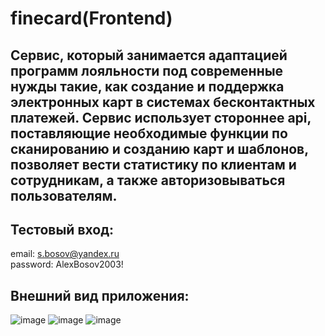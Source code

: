 # finecard(Frontend) 
## Сервис, который занимается адаптацией программ лояльности под современные нужды такие, как создание и поддержка электронных карт в системах бесконтактных платежей.  Сервис использует стороннее api, поставляющие необходимые функции по сканированию и созданию карт и шаблонов, позволяет вести статистику по клиентам и сотрудникам, а также авторизовываться пользователям.

## Тестовый вход: 
  email: s.bosov@yandex.ru  
  password: AlexBosov2003!
  
## Внешний вид приложения: 
![image](https://user-images.githubusercontent.com/74893004/186643310-aa7129f7-8d0a-4a9d-b2f9-285beb78e856.png)
![image](https://user-images.githubusercontent.com/74893004/186643840-a3a8afad-9e88-4c51-9a59-de51b9dec96b.png)
![image](https://user-images.githubusercontent.com/74893004/186643917-4b52fadd-441d-4474-babc-15e6ee90728c.png)
